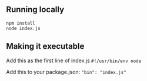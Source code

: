 ## Running locally

```
npm install
node index.js
```

## Making it executable

Add this as the first line of index.js
`#!/usr/bin/env node`

Add this to your package.json:
`"bin": "index.js"`
